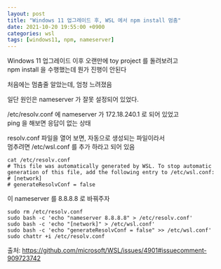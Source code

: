 ```yaml
---
layout: post
title: "Windows 11 업그레이드 후, WSL 에서 npm install 멈춤"
date: 2021-10-20 19:55:00 +0900
categories: wsl
tags: [windows11, npm, nameserver]
---
```


Windows 11 업그레이드 이후 오랜만에 toy project 를 돌려보려고<br>
npm install 을 수행했는데 뭔가 진행이 안된다<br>

처음에는 멈춤줄 알았는데, 엄청 느려졌음

일단 원인은 nameserver 가 잘못 설정되어 있었다.<br>

/etc/resolv.conf 에 nameserver 가 172.18.240.1 로 되어 있었고<br>
ping 을 해보면 응답이 없는 상태

resolv.conf 파일을 열어 보면, 자동으로 생성되는 파일이라서<br>
멈추려면 /etc/wsl.conf 를 추가 하라고 되어 있음

```
cat /etc/resolv.conf
# This file was automatically generated by WSL. To stop automatic generation of this file, add the following entry to /etc/wsl.conf:
# [network]
# generateResolvConf = false
```

이 nameserver 를 8.8.8.8 로 바꿔주자

```
sudo rm /etc/resolv.conf
sudo bash -c 'echo "nameserver 8.8.8.8" > /etc/resolv.conf'
sudo bash -c 'echo "[network]" > /etc/wsl.conf'
sudo bash -c 'echo "generateResolvConf = false" >> /etc/wsl.conf'
sudo chattr +i /etc/resolv.conf
```

출처: https://github.com/microsoft/WSL/issues/4901#issuecomment-909723742
